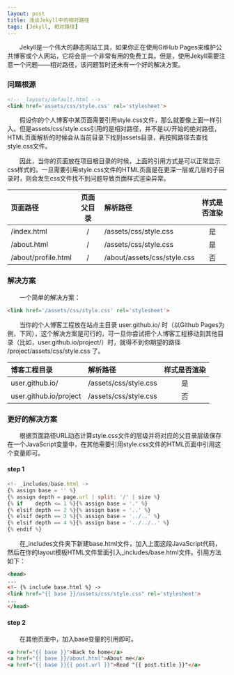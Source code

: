```yaml
---
layout: post
title: 浅谈Jekyll中的相对路径
tags: [Jekyll, 相对路径]
---
```


&emsp;&emsp;Jekyll是一个伟大的静态网站工具，如果你正在使用GitHub Pages来维护公共博客或个人网站，它将会是一个非常有用的免费工具。但是，使用Jekyll需要注意一个问题——相对路径，该问题暂时还未有一个好的解决方案。

### 问题根源
```html
<!-- _layouts/default.html -->
<link href='assets/css/style.css' rel='stylesheet'>
```

&emsp;&emsp;假设你的个人博客中某页面需要引用style.css文件，那么就要像上面一样引入。但是assets/css/style.css引用的是相对路径，并不是以/开始的绝对路径，HTML页面解析的时候会从当前目录下找到assets目录，再按照路径去查找style.css文件。

&emsp;&emsp;因此，当你的页面放在项目根目录的时候，上面的引用方式是可以正常显示css样式的。一旦需要引用style.css文件的HTML页面是在更深一层或几层的子目录时，则会发生css文件找不到问题导致页面样式渲染异常。

| 页面路径        | 页面父目录     | 解析路径 | 样式是否渲染 |
| :------------- | :-------------: | :------------- | :-------------: |
| /index.html       | /       | /assets/css/style.css | 是 |
| /about.html       | /       | /assets/css/style.css | 是 |
| /about/profile.html       | /       | /about/assets/css/style.css | 否 |

### 解决方案
&emsp;&emsp;一个简单的解决方案：
```html
<link href='/assets/css/style.css' rel='stylesheet'>
```
&emsp;&emsp;当你的个人博客工程放在站点主目录 user.github.io/ 时（以Github Pages为例，下同），这个解决方案是可行的，可一旦你尝试把个人博客工程移动到其他目录（比如，user.github.io/project/）时，就得不到你期望的路径 /project/assets/css/style.css 了。

| 博客工程目录 | 解析路径     | 样式是否渲染 |
| :------------- | :------------- | :-------------: |
| user.github.io/       | /assets/css/style.css       | 是 |
| user.github.io/project       | /assets/css/style.css       | 否 |

### 更好的解决方案
&emsp;&emsp;根据页面路径URL动态计算style.css文件的层级并将对应的父目录层级保存在一个JavaScript变量中，在其他需要引用style.css文件的HTML页面中引用这个变量即可。
#### step 1

```JavaScript
<!- _includes/base.html ->
{% assign base = '' %}
{% assign depth = page.url | split: '/' | size %}
{% if    depth <= 1 %}{% assign base = '.' %}
{% elsif depth == 2 %}{% assign base = '..' %}
{% elsif depth == 3 %}{% assign base = '../..' %}
{% elsif depth == 4 %}{% assign base = '../../..' %}
{% endif %}
```

&emsp;&emsp;在_includes文件夹下新建base.html文件，加入上面这段JavaScript代码，然后在你的layout模板HTML文件里面引入_includes/base.html文件。引用方法如下：

```html
<head>
...
<!- {% include base.html %} ->
<link href="{{ base }}/assets/css/style.css" rel='stylesheet'>
...
</head>
```
#### step 2
&emsp;&emsp;在其他页面中，加入base变量的引用即可。
```html
<a href="{{ base }}">Back to home</a>
<a href="{{ base }}/about.html">About me</a>
<a href="{{ base }}{{ post.url }}">Read "{{ post.title }}"</a>
```
